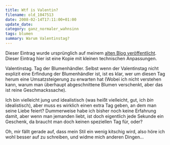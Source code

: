 ```yaml
---
title: Wtf is Valentin?
filename: old_1047513
date: 2008-02-14T17:11:00+01:00
update_date:
category: ganz_normaler_wahnsinn
tags: blumen
summary: Warum Valentinstag?
---
```

Dieser Eintrag wurde ursprünglich auf meinem [alten Blog veröffentlicht](https://stu.blogger.de/stories/1047513/). Dieser Eintrag hier ist eine Kopie mit kleinen technischen Anpassungen.

Valentinstag. Tag der Blumenhändler. Selbst wenn der Valentinstag nicht explizit eine Erfindung der Blumenhändler ist, ist es klar, wer um diesen Tag herum eine Umsatzsteigerung zu erwarten hat (Wobei ich nicht verstehen kann, warum man überhaupt abgeschnittene Blumen verschenkt, aber das ist reine Geschmackssache).

Ich bin vielleicht jung und idealistisch (was heißt vielleicht, gut, ich _bin_ idealistisch), aber muss es wirklich einen extra Tag geben, an dem man seine Liebe feiert? Dummerweise habe ich bisher noch keine Erfahrung damit, aber wenn man jemanden liebt, ist doch eigentlich jede Sekunde ein Geschenk, da braucht man doch keinen speziellen Tag für, oder?

Oh, mir fällt gerade auf, dass mein Stil ein wenig kitschig wird, also höre ich wohl besser auf zu schreiben, und widme mich anderen Dingen…

